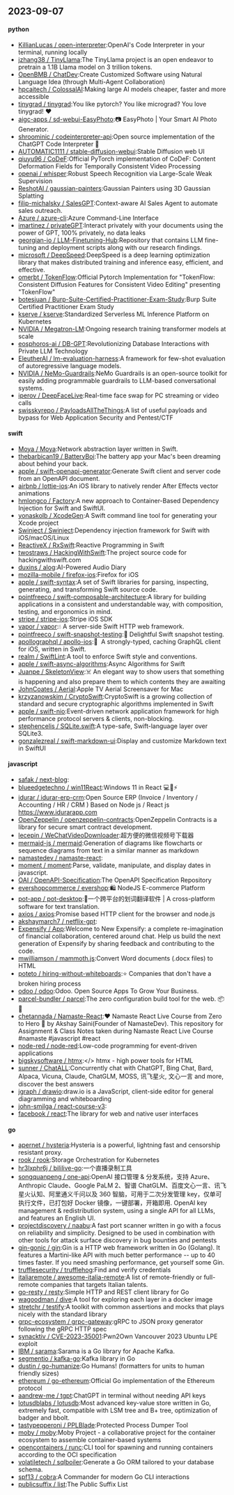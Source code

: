 ## 2023-09-07

#### python
* [KillianLucas / open-interpreter](https://github.com/KillianLucas/open-interpreter):OpenAI's Code Interpreter in your terminal, running locally
* [jzhang38 / TinyLlama](https://github.com/jzhang38/TinyLlama):The TinyLlama project is an open endeavor to pretrain a 1.1B Llama model on 3 trillion tokens.
* [OpenBMB / ChatDev](https://github.com/OpenBMB/ChatDev):Create Customized Software using Natural Language Idea (through Multi-Agent Collaboration)
* [hpcaitech / ColossalAI](https://github.com/hpcaitech/ColossalAI):Making large AI models cheaper, faster and more accessible
* [tinygrad / tinygrad](https://github.com/tinygrad/tinygrad):You like pytorch? You like micrograd? You love tinygrad! ❤️
* [aigc-apps / sd-webui-EasyPhoto](https://github.com/aigc-apps/sd-webui-EasyPhoto):📷 EasyPhoto | Your Smart AI Photo Generator.
* [shroominic / codeinterpreter-api](https://github.com/shroominic/codeinterpreter-api):Open source implementation of the ChatGPT Code Interpreter 👾
* [AUTOMATIC1111 / stable-diffusion-webui](https://github.com/AUTOMATIC1111/stable-diffusion-webui):Stable Diffusion web UI
* [qiuyu96 / CoDeF](https://github.com/qiuyu96/CoDeF):Official PyTorch implementation of CoDeF: Content Deformation Fields for Temporally Consistent Video Processing
* [openai / whisper](https://github.com/openai/whisper):Robust Speech Recognition via Large-Scale Weak Supervision
* [ReshotAI / gaussian-painters](https://github.com/ReshotAI/gaussian-painters):Gaussian Painters using 3D Gaussian Splatting
* [filip-michalsky / SalesGPT](https://github.com/filip-michalsky/SalesGPT):Context-aware AI Sales Agent to automate sales outreach.
* [Azure / azure-cli](https://github.com/Azure/azure-cli):Azure Command-Line Interface
* [imartinez / privateGPT](https://github.com/imartinez/privateGPT):Interact privately with your documents using the power of GPT, 100% privately, no data leaks
* [georgian-io / LLM-Finetuning-Hub](https://github.com/georgian-io/LLM-Finetuning-Hub):Repository that contains LLM fine-tuning and deployment scripts along with our research findings.
* [microsoft / DeepSpeed](https://github.com/microsoft/DeepSpeed):DeepSpeed is a deep learning optimization library that makes distributed training and inference easy, efficient, and effective.
* [omerbt / TokenFlow](https://github.com/omerbt/TokenFlow):Official Pytorch Implementation for "TokenFlow: Consistent Diffusion Features for Consistent Video Editing" presenting "TokenFlow"
* [botesjuan / Burp-Suite-Certified-Practitioner-Exam-Study](https://github.com/botesjuan/Burp-Suite-Certified-Practitioner-Exam-Study):Burp Suite Certified Practitioner Exam Study
* [kserve / kserve](https://github.com/kserve/kserve):Standardized Serverless ML Inference Platform on Kubernetes
* [NVIDIA / Megatron-LM](https://github.com/NVIDIA/Megatron-LM):Ongoing research training transformer models at scale
* [eosphoros-ai / DB-GPT](https://github.com/eosphoros-ai/DB-GPT):Revolutionizing Database Interactions with Private LLM Technology
* [EleutherAI / lm-evaluation-harness](https://github.com/EleutherAI/lm-evaluation-harness):A framework for few-shot evaluation of autoregressive language models.
* [NVIDIA / NeMo-Guardrails](https://github.com/NVIDIA/NeMo-Guardrails):NeMo Guardrails is an open-source toolkit for easily adding programmable guardrails to LLM-based conversational systems.
* [iperov / DeepFaceLive](https://github.com/iperov/DeepFaceLive):Real-time face swap for PC streaming or video calls
* [swisskyrepo / PayloadsAllTheThings](https://github.com/swisskyrepo/PayloadsAllTheThings):A list of useful payloads and bypass for Web Application Security and Pentest/CTF

#### swift
* [Moya / Moya](https://github.com/Moya/Moya):Network abstraction layer written in Swift.
* [thebarbican19 / BatteryBoi](https://github.com/thebarbican19/BatteryBoi):The battery app your Mac's been dreaming about behind your back.
* [apple / swift-openapi-generator](https://github.com/apple/swift-openapi-generator):Generate Swift client and server code from an OpenAPI document.
* [airbnb / lottie-ios](https://github.com/airbnb/lottie-ios):An iOS library to natively render After Effects vector animations
* [hmlongco / Factory](https://github.com/hmlongco/Factory):A new approach to Container-Based Dependency Injection for Swift and SwiftUI.
* [yonaskolb / XcodeGen](https://github.com/yonaskolb/XcodeGen):A Swift command line tool for generating your Xcode project
* [Swinject / Swinject](https://github.com/Swinject/Swinject):Dependency injection framework for Swift with iOS/macOS/Linux
* [ReactiveX / RxSwift](https://github.com/ReactiveX/RxSwift):Reactive Programming in Swift
* [twostraws / HackingWithSwift](https://github.com/twostraws/HackingWithSwift):The project source code for hackingwithswift.com
* [duxins / alog](https://github.com/duxins/alog):AI-Powered Audio Diary
* [mozilla-mobile / firefox-ios](https://github.com/mozilla-mobile/firefox-ios):Firefox for iOS
* [apple / swift-syntax](https://github.com/apple/swift-syntax):A set of Swift libraries for parsing, inspecting, generating, and transforming Swift source code.
* [pointfreeco / swift-composable-architecture](https://github.com/pointfreeco/swift-composable-architecture):A library for building applications in a consistent and understandable way, with composition, testing, and ergonomics in mind.
* [stripe / stripe-ios](https://github.com/stripe/stripe-ios):Stripe iOS SDK
* [vapor / vapor](https://github.com/vapor/vapor):💧 A server-side Swift HTTP web framework.
* [pointfreeco / swift-snapshot-testing](https://github.com/pointfreeco/swift-snapshot-testing):📸 Delightful Swift snapshot testing.
* [apollographql / apollo-ios](https://github.com/apollographql/apollo-ios):📱  A strongly-typed, caching GraphQL client for iOS, written in Swift.
* [realm / SwiftLint](https://github.com/realm/SwiftLint):A tool to enforce Swift style and conventions.
* [apple / swift-async-algorithms](https://github.com/apple/swift-async-algorithms):Async Algorithms for Swift
* [Juanpe / SkeletonView](https://github.com/Juanpe/SkeletonView):☠️ An elegant way to show users that something is happening and also prepare them to which contents they are awaiting
* [JohnCoates / Aerial](https://github.com/JohnCoates/Aerial):Apple TV Aerial Screensaver for Mac
* [krzyzanowskim / CryptoSwift](https://github.com/krzyzanowskim/CryptoSwift):CryptoSwift is a growing collection of standard and secure cryptographic algorithms implemented in Swift
* [apple / swift-nio](https://github.com/apple/swift-nio):Event-driven network application framework for high performance protocol servers & clients, non-blocking.
* [stephencelis / SQLite.swift](https://github.com/stephencelis/SQLite.swift):A type-safe, Swift-language layer over SQLite3.
* [gonzalezreal / swift-markdown-ui](https://github.com/gonzalezreal/swift-markdown-ui):Display and customize Markdown text in SwiftUI

#### javascript
* [safak / next-blog](https://github.com/safak/next-blog):
* [blueedgetechno / win11React](https://github.com/blueedgetechno/win11React):Windows 11 in React 💻🌈⚡
* [idurar / idurar-erp-crm](https://github.com/idurar/idurar-erp-crm):Open Source ERP (Invoice / Inventory / Accounting / HR / CRM ) Based on Node js / React js https://www.idurarapp.com
* [OpenZeppelin / openzeppelin-contracts](https://github.com/OpenZeppelin/openzeppelin-contracts):OpenZeppelin Contracts is a library for secure smart contract development.
* [lecepin / WeChatVideoDownloader](https://github.com/lecepin/WeChatVideoDownloader):超方便的微信视频号下载器
* [mermaid-js / mermaid](https://github.com/mermaid-js/mermaid):Generation of diagrams like flowcharts or sequence diagrams from text in a similar manner as markdown
* [namastedev / namaste-react](https://github.com/namastedev/namaste-react):
* [moment / moment](https://github.com/moment/moment):Parse, validate, manipulate, and display dates in javascript.
* [OAI / OpenAPI-Specification](https://github.com/OAI/OpenAPI-Specification):The OpenAPI Specification Repository
* [evershopcommerce / evershop](https://github.com/evershopcommerce/evershop):🛍️ NodeJS E-commerce Platform
* [pot-app / pot-desktop](https://github.com/pot-app/pot-desktop):🌈一个跨平台的划词翻译软件 | A cross-platform software for text translation.
* [axios / axios](https://github.com/axios/axios):Promise based HTTP client for the browser and node.js
* [akshaymarch7 / netflix-gpt](https://github.com/akshaymarch7/netflix-gpt):
* [Expensify / App](https://github.com/Expensify/App):Welcome to New Expensify: a complete re-imagination of financial collaboration, centered around chat. Help us build the next generation of Expensify by sharing feedback and contributing to the code.
* [mwilliamson / mammoth.js](https://github.com/mwilliamson/mammoth.js):Convert Word documents (.docx files) to HTML
* [poteto / hiring-without-whiteboards](https://github.com/poteto/hiring-without-whiteboards):⭐️ Companies that don't have a broken hiring process
* [odoo / odoo](https://github.com/odoo/odoo):Odoo. Open Source Apps To Grow Your Business.
* [parcel-bundler / parcel](https://github.com/parcel-bundler/parcel):The zero configuration build tool for the web. 📦🚀
* [chetannada / Namaste-React](https://github.com/chetannada/Namaste-React):❤ Namaste React Live Course from Zero to Hero 🚀 by Akshay Saini(Founder of NamasteDev). This repository for Assignment & Class Notes taken during Namaste React Live Course #namaste #javascript #react
* [node-red / node-red](https://github.com/node-red/node-red):Low-code programming for event-driven applications
* [bigskysoftware / htmx](https://github.com/bigskysoftware/htmx):</> htmx - high power tools for HTML
* [sunner / ChatALL](https://github.com/sunner/ChatALL):Concurrently chat with ChatGPT, Bing Chat, Bard, Alpaca, Vicuna, Claude, ChatGLM, MOSS, 讯飞星火, 文心一言 and more, discover the best answers
* [jgraph / drawio](https://github.com/jgraph/drawio):draw.io is a JavaScript, client-side editor for general diagramming and whiteboarding
* [john-smilga / react-course-v3](https://github.com/john-smilga/react-course-v3):
* [facebook / react](https://github.com/facebook/react):The library for web and native user interfaces

#### go
* [apernet / hysteria](https://github.com/apernet/hysteria):Hysteria is a powerful, lightning fast and censorship resistant proxy.
* [rook / rook](https://github.com/rook/rook):Storage Orchestration for Kubernetes
* [hr3lxphr6j / bililive-go](https://github.com/hr3lxphr6j/bililive-go):一个直播录制工具
* [songquanpeng / one-api](https://github.com/songquanpeng/one-api):OpenAI 接口管理 & 分发系统，支持 Azure、Anthropic Claude、Google PaLM 2、智谱 ChatGLM、百度文心一言、讯飞星火认知、阿里通义千问以及 360 智脑，可用于二次分发管理 key，仅单可执行文件，已打包好 Docker 镜像，一键部署，开箱即用. OpenAI key management & redistribution system, using a single API for all LLMs, and features an English UI.
* [projectdiscovery / naabu](https://github.com/projectdiscovery/naabu):A fast port scanner written in go with a focus on reliability and simplicity. Designed to be used in combination with other tools for attack surface discovery in bug bounties and pentests
* [gin-gonic / gin](https://github.com/gin-gonic/gin):Gin is a HTTP web framework written in Go (Golang). It features a Martini-like API with much better performance -- up to 40 times faster. If you need smashing performance, get yourself some Gin.
* [trufflesecurity / trufflehog](https://github.com/trufflesecurity/trufflehog):Find and verify credentials
* [italiaremote / awesome-italia-remote](https://github.com/italiaremote/awesome-italia-remote):A list of remote-friendly or full-remote companies that targets Italian talents.
* [go-resty / resty](https://github.com/go-resty/resty):Simple HTTP and REST client library for Go
* [wagoodman / dive](https://github.com/wagoodman/dive):A tool for exploring each layer in a docker image
* [stretchr / testify](https://github.com/stretchr/testify):A toolkit with common assertions and mocks that plays nicely with the standard library
* [grpc-ecosystem / grpc-gateway](https://github.com/grpc-ecosystem/grpc-gateway):gRPC to JSON proxy generator following the gRPC HTTP spec
* [synacktiv / CVE-2023-35001](https://github.com/synacktiv/CVE-2023-35001):Pwn2Own Vancouver 2023 Ubuntu LPE exploit
* [IBM / sarama](https://github.com/IBM/sarama):Sarama is a Go library for Apache Kafka.
* [segmentio / kafka-go](https://github.com/segmentio/kafka-go):Kafka library in Go
* [dustin / go-humanize](https://github.com/dustin/go-humanize):Go Humans! (formatters for units to human friendly sizes)
* [ethereum / go-ethereum](https://github.com/ethereum/go-ethereum):Official Go implementation of the Ethereum protocol
* [aandrew-me / tgpt](https://github.com/aandrew-me/tgpt):ChatGPT in terminal without needing API keys
* [lotusdblabs / lotusdb](https://github.com/lotusdblabs/lotusdb):Most advanced key-value store written in Go, extremely fast, compatible with LSM tree and B+ tree, optimization of badger and bbolt.
* [tastypepperoni / PPLBlade](https://github.com/tastypepperoni/PPLBlade):Protected Process Dumper Tool
* [moby / moby](https://github.com/moby/moby):Moby Project - a collaborative project for the container ecosystem to assemble container-based systems
* [opencontainers / runc](https://github.com/opencontainers/runc):CLI tool for spawning and running containers according to the OCI specification
* [volatiletech / sqlboiler](https://github.com/volatiletech/sqlboiler):Generate a Go ORM tailored to your database schema.
* [spf13 / cobra](https://github.com/spf13/cobra):A Commander for modern Go CLI interactions
* [publicsuffix / list](https://github.com/publicsuffix/list):The Public Suffix List
